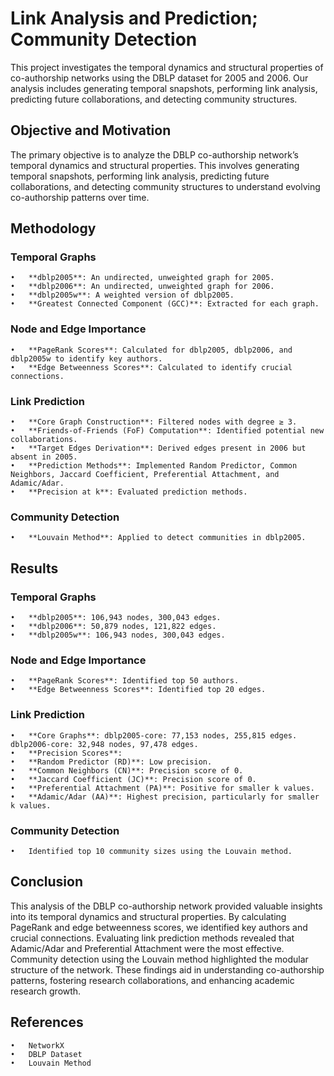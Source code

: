 # Link Analysis and Prediction; Community Detection

This project investigates the temporal dynamics and structural properties of co-authorship networks using the DBLP dataset for 2005 and 2006. Our analysis includes generating temporal snapshots, performing link analysis, predicting future collaborations, and detecting community structures.

## Objective and Motivation

The primary objective is to analyze the DBLP co-authorship network’s temporal dynamics and structural properties. This involves generating temporal snapshots, performing link analysis, predicting future collaborations, and detecting community structures to understand evolving co-authorship patterns over time.

## Methodology

### Temporal Graphs

	•	**dblp2005**: An undirected, unweighted graph for 2005.
	•	**dblp2006**: An undirected, unweighted graph for 2006.
	•	**dblp2005w**: A weighted version of dblp2005.
	•	**Greatest Connected Component (GCC)**: Extracted for each graph.

### Node and Edge Importance

	•	**PageRank Scores**: Calculated for dblp2005, dblp2006, and dblp2005w to identify key authors.
	•	**Edge Betweenness Scores**: Calculated to identify crucial connections.

### Link Prediction

	•	**Core Graph Construction**: Filtered nodes with degree ≥ 3.
	•	**Friends-of-Friends (FoF) Computation**: Identified potential new collaborations.
	•	**Target Edges Derivation**: Derived edges present in 2006 but absent in 2005.
	•	**Prediction Methods**: Implemented Random Predictor, Common Neighbors, Jaccard Coefficient, Preferential Attachment, and Adamic/Adar.
	•	**Precision at k**: Evaluated prediction methods.

### Community Detection

	•	**Louvain Method**: Applied to detect communities in dblp2005.

## Results

### Temporal Graphs

	•	**dblp2005**: 106,943 nodes, 300,043 edges.
	•	**dblp2006**: 50,879 nodes, 121,822 edges.
	•	**dblp2005w**: 106,943 nodes, 300,043 edges.

### Node and Edge Importance

	•	**PageRank Scores**: Identified top 50 authors.
	•	**Edge Betweenness Scores**: Identified top 20 edges.

### Link Prediction

	•	**Core Graphs**: dblp2005-core: 77,153 nodes, 255,815 edges. dblp2006-core: 32,948 nodes, 97,478 edges.
	•	**Precision Scores**:
	•	**Random Predictor (RD)**: Low precision.
	•	**Common Neighbors (CN)**: Precision score of 0.
	•	**Jaccard Coefficient (JC)**: Precision score of 0.
	•	**Preferential Attachment (PA)**: Positive for smaller k values.
	•	**Adamic/Adar (AA)**: Highest precision, particularly for smaller k values.

### Community Detection

	•	Identified top 10 community sizes using the Louvain method.

## Conclusion

This analysis of the DBLP co-authorship network provided valuable insights into its temporal dynamics and structural properties. By calculating PageRank and edge betweenness scores, we identified key authors and crucial connections. Evaluating link prediction methods revealed that Adamic/Adar and Preferential Attachment were the most effective. Community detection using the Louvain method highlighted the modular structure of the network. These findings aid in understanding co-authorship patterns, fostering research collaborations, and enhancing academic research growth.

## References

	•	NetworkX
	•	DBLP Dataset
	•	Louvain Method